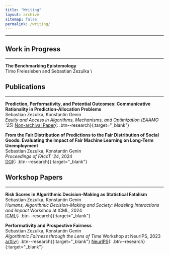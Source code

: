 ```yaml
---
title: "Writing"
layout: archive
sitemap: false
permalink: /writing/
---
```


---

## Work in Progress
---
**The Benchmarking Epistemology** \
Timo Freiesleben and Sebastian Zezulka \

## Publications
---
**Prediction, Performativity, and Potential Outcomes: Communicative Rationality in Prediction-Allocation Problems** \
Sebastian Zezulka, Konstantin Genin \
*Equity and Access in Algorithms, Mechanisms, and Optimization (EAAMO ’25)*
[Non-archival Paper](https://conference.eaamo.org/conference_information/accepted_papers/papers/prediction_performativity_and_potential_outcomes.pdf){: .btn--research}{:target="_blank"}

**From the Fair Distribution of Predictions to the Fair Distribution of Social Goods: Evaluating the Impact of Fair Machine Learning on Long-Term Unemployment** \
Sebastian Zezulka, Konstantin Genin \
*Proceedings of FAccT '24*, 2024 \
[DOI](https://doi.org/10.1145/3630106.3659020){: .btn--research}{:target="_blank"}


## Workshop Papers
---
**Risk Scores in Algorithmic Decision-Making as Statistical Fatalism** \
Sebastian Zezulka, Konstantin Genin \
*Humans, Algorithmic Decision-Making and Society: Modeling Interactions and Impact* Workshop at ICML, 2024 \
[ICML](https://icml.cc/virtual/2024/38206){: .btn--research}{:target="_blank"}

**Performativity and Prospective Fairness** \
Sebastian Zezulka, Konstantin Genin \
*Algorithmic Fairness through the Lens of Time* Workshop at NeurIPS, 2023 \
[arXiv](https://doi.org/10.48550/arXiv.2310.08349){: .btn--research}{:target="_blank"} [NeurIPS](https://neurips.cc/virtual/2023/77769){: .btn--research}{:target="_blank"}



